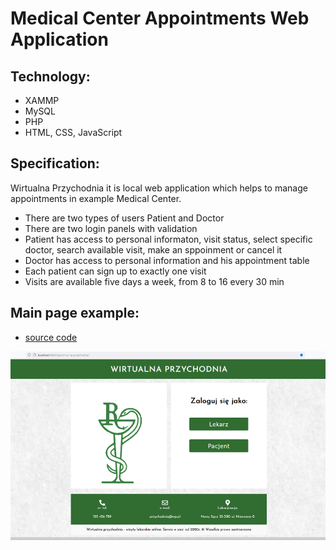 # Medical Center Appointments Web Application

## Technology:

* XAMMP
* MySQL
* PHP
* HTML, CSS, JavaScript

## Specification:

Wirtualna Przychodnia it is local web application which helps to manage appointments in example Medical Center.

* There are two types of users Patient and Doctor
* There are two login panels with validation  
* Patient has access to personal informaton, visit status, select specific doctor, search available visit, make an sppoinment or cancel it
* Doctor has access to personal information and his appointment table
* Each patient can sign up to exactly one visit 
* Visits are available five days a week, from 8 to 16 every 30 min  

## Main page example:
* [source code](https://github.com/sebgone/SoftwareProjects/tree/sebgone-update/Medical%20Center%20Appointments/Source%20Code/wirtualna-przychodnia)

<img src="https://github.com/sebgone/SoftwareProjects/blob/sebgone-update/Medical%20Center%20Appointments/index.png" width="600">


